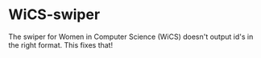 # WiCS-swiper
The swiper for Women in Computer Science (WiCS) doesn't output id's in the right format. This fixes that!
